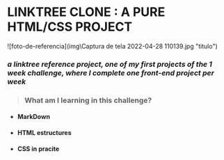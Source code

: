 # LINKTREE CLONE : A PURE HTML/CSS PROJECT 

![foto-de-referencia](img\Captura de tela 2022-04-28 110139.jpg "titulo")



### *a linktree reference project, one of my first projects of the 1 week challenge, where I complete one front-end project per week*

> ### What am I learning in this challenge?
- #### MarkDown
- #### HTML estructures 
- #### CSS in pracite 
